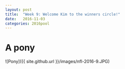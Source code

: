 ```yaml
---
layout: post
title:  "Week 9: Welcome Kim to the winners circle!"
date:   2016-11-03
categories: 2016pool
---
```

# A pony <br/>
![Pony]({{ site.github.url }}/images/nfl-2016-9.JPG)

